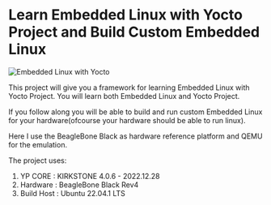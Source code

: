 # Learn Embedded Linux with Yocto Project and Build Custom Embedded Linux

![Embedded Linux with Yocto](https://github.com/veereshps1990/embedded_linux_with_yocto/blob/main/docs/pictures/Embedded%20Linux%20with%20Yocto.png)

This project will give you a framework for learning Embedded Linux with Yocto Project. You will learn both Embedded Linux and Yocto Project.

If you follow along you will be able to build and run custom Embedded Linux for your hardware(ofcourse your hardware should be able to run linux).

Here I use the BeagleBone Black as hardware reference platform and QEMU for the emulation.

The project uses:

1. YP CORE : KIRKSTONE 4.0.6 - 2022.12.28
2. Hardware : BeagleBone Black Rev4
3. Build Host : Ubuntu 22.04.1 LTS
